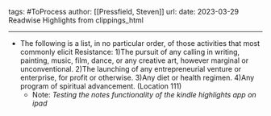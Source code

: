 tags: #ToProcess
author: [[Pressfield, Steven]]
url: 
date: 2023-03-29
Readwise Highlights from clippings_html

---

- The following is a list, in no particular order, of those activities that most commonly elicit Resistance: 1)The pursuit of any calling in writing, painting, music, film, dance, or any creative art, however marginal or unconventional. 2)The launching of any entrepreneurial venture or enterprise, for profit or otherwise. 3)Any diet or health regimen. 4)Any program of spiritual advancement. (Location 111)
    - Note: *Testing the notes functionality of the kindle highlights app on ipad*
